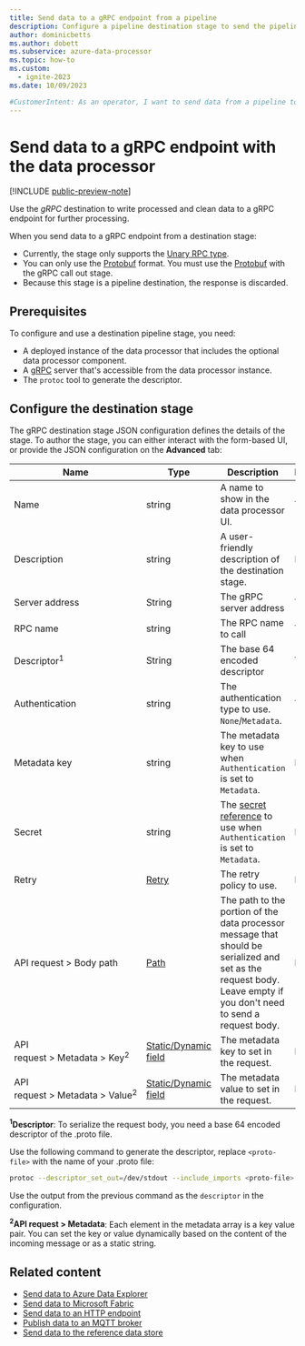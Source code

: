 ```yaml
---
title: Send data to a gRPC endpoint from a pipeline
description: Configure a pipeline destination stage to send the pipeline output to a gRPC endpoint for further processing with the data processor.
author: dominicbetts
ms.author: dobett
ms.subservice: azure-data-processor
ms.topic: how-to
ms.custom:
  - ignite-2023
ms.date: 10/09/2023

#CustomerIntent: As an operator, I want to send data from a pipeline to a gRPC endpoint so that I can run custom processing on the output from the pipeline.
---
```


# Send data to a gRPC endpoint with the data processor

[!INCLUDE [public-preview-note](../includes/public-preview-note.md)]

Use the _gRPC_ destination to write processed and clean data to a gRPC endpoint for further processing.

When you send data to a gRPC endpoint from a destination stage:

- Currently, the stage only supports the [Unary RPC type](https://grpc.io/docs/what-is-grpc/core-concepts/#unary-rpc).
- You can only use the [Protobuf](concept-supported-formats.md#protocol-buffers-data-format) format. You must use the [Protobuf](concept-supported-formats.md#protocol-buffers-data-format) with the gRPC call out stage.
- Because this stage is a pipeline destination, the response is discarded.

## Prerequisites

To configure and use a destination pipeline stage, you need:

- A deployed instance of the data processor that includes the optional data processor component.
- A [gRPC](https://grpc.io/docs/what-is-grpc/) server that's accessible from the data processor instance.
- The `protoc` tool to generate the descriptor.

## Configure the destination stage

The gRPC destination stage JSON configuration defines the details of the stage. To author the stage, you can either interact with the form-based UI, or provide the JSON configuration on the **Advanced** tab:

| Name | Type | Description | Required | Default | Example |
| --- | --- | --- | --- | --- | --- |
| Name  | string | A name to show in the data processor UI.  | Yes | -  | `MLCall2` |
| Description | string | A user-friendly description of the destination stage.  | No |   | `Call ML endpoint 2` |
| Server address | String | The gRPC server address | Yes | - | `https://localhost:1313` |
| RPC name | string | The RPC name to call| Yes | - | `GetInsights` |
| Descriptor<sup>1</sup> | String | The base 64 encoded descriptor | Yes | - | `CuIFChxnb29nb` |
| Authentication | string | The authentication type to use. `None`/`Metadata`. | Yes | `None` | `None` |
| Metadata key   | string | The metadata key to use when `Authentication` is set to `Metadata`. | No | `authorization` | `authorization` |
| Secret | string | The [secret reference](../deploy-iot-ops/howto-manage-secrets.md) to use when `Authentication` is set to `Metadata`. | No | - | `mysecret` |
| Retry | [Retry](concept-configuration-patterns.md#retry) | The retry policy to use.  | No | `default` | `fixed` |
| API request&nbsp;>&nbsp;Body path | [Path](concept-configuration-patterns.md#path) | The path to the portion of the data processor message that should be serialized and set as the request body. Leave empty if you don't need to send a request body. | No | - | `.payload.gRPCRequest` |
| API request&nbsp;>&nbsp;Metadata&nbsp;>&nbsp;Key<sup>2</sup> | [Static/Dynamic field](concept-configuration-patterns.md#static-and-dynamic-fields) | The metadata key to set in the request. | No |  | [Static/Dynamic field](concept-configuration-patterns.md#static-and-dynamic-fields) |
| API request&nbsp;>&nbsp;Metadata&nbsp;>&nbsp;Value<sup>2</sup> | [Static/Dynamic field](concept-configuration-patterns.md#static-and-dynamic-fields) | The metadata value to set in the request. | No |  | [Static/Dynamic field](concept-configuration-patterns.md#static-and-dynamic-fields) |

**<sup>1</sup>Descriptor**: To serialize the request body, you need a base 64 encoded descriptor of the .proto file.

Use the following command to generate the descriptor, replace `<proto-file>` with the name of your .proto file:

```bash
protoc --descriptor_set_out=/dev/stdout --include_imports <proto-file> | base64 | tr '\n' ' ' | sed 's/[[:space:]]//g'
```

Use the output from the previous command as the `descriptor` in the configuration.

**<sup>2</sup>API request&nbsp;>&nbsp;Metadata**: Each element in the metadata array is a key value pair. You can set the key or value dynamically based on the content of the incoming message or as a static string.

## Related content

- [Send data to Azure Data Explorer](../connect-to-cloud/howto-configure-destination-data-explorer.md)
- [Send data to Microsoft Fabric](../connect-to-cloud/howto-configure-destination-fabric.md)
- [Send data to an HTTP endpoint](howto-configure-destination-http.md)
- [Publish data to an MQTT broker](howto-configure-destination-mq-broker.md)
- [Send data to the reference data store](howto-configure-destination-reference-store.md)
